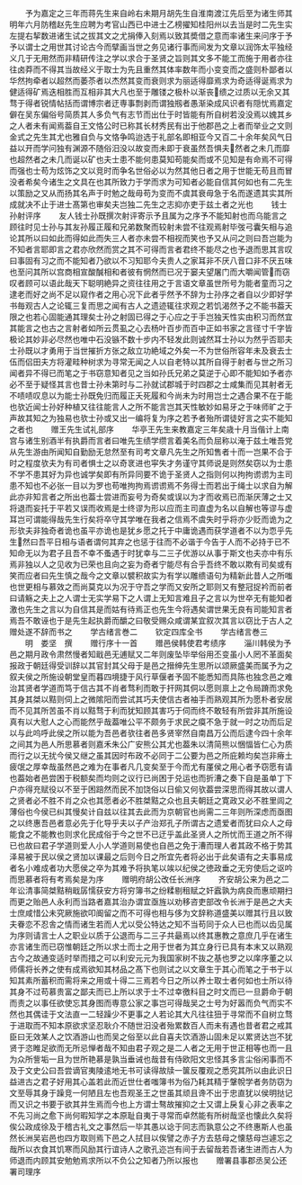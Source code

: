 <!-- { "loadSidebar": true } -->
　　予为嘉定之三年而蒋先生来自岭右未期月胡先生自淮南渡江先后至为诸生师其明年六月防稽赵先生应聘为考官山西已中进士乙榜擢知桂阳州以去当是时二先生实左提右挈数进诸生试之拔其文之尤捐俸入刻焉以致其奬借之意而率诸生来问序于予予以谓士之用世其讨论古今而擘画当世之务见诸行事而间发为文章以润饰太平独经义几于无用然而非精研传注之学以求合于圣贤之旨则其文多不能工而施于用者亦往往卤莽而不得其当故经义于取士为先且重然其体率数年而小变变而之盛则朴鄙者以华然拘牵者以超然而萎苶者以杰然其变而衰则求为丽适得靡焉求为奇适得诞焉求为健适得矿焉迭相胜而互相非其大凡也至于雕镂之极朴以渐丧缋之过质以无余又其骛于得者锐情帖括而谓博宗者迂専事剽剥而谓独剏者愚渐染成风识者有隠忧焉嘉定僻在吴东偏俗号简质其人多负气有志节而出仕于时皆能有所自树若没没焉以媿其乡之人者未有闻焉葢自王文恪公时已称其长材秀民有出于他郡邑之上者而举业之文则金式之先生其尤也雅自负与文恪争鸣迨选于礼部名即相亚今又百二十余年矣风气日益以开而学问独有渊源不随俗汨没以故变而未即于衰虽然吾惧夫然者之未几而靡也超然者之未几而诞以矿也夫士患不能何患莫知苟能矣而或不见知是有命焉不可得而强也士苟为炫饰之文以竞时而争名世俗必以为然其他日者之用于世能无苟且而冒没者希矣今诸生之文具在也其所致力于学而求为可知者必能自信其何如也有二先生以策励之又从而扬其名声于时勉之哉毋苟为变而不虞其衰毋急于名而遂遗其实其所成就决不止于进士髙第也审矣夫岂独二先生之志抑亦吏于兹土者之光也
　　钱士孙射评序
　　友人钱士孙既撰次射评寄示予且属为之序予不能知射也而乌能言之顾往时见士孙与其友孙履正履和兄弟数聚而较射未尝不往观焉射毕弢弓囊矢相与追论其所以曰如此而得如此而失三人者亦未尝不相视而笑也予又从问之则曰吾岂能为不知者言耶即言之君亦欣然而赏之其不可得而言者君终不能尽之也予退而思其言叹曰事固有习之而不能知者乃欲以不习知耶今夫贵人之家耳非不厌八音口非不厌五味也至问其所以宫商相宣酸醎相和者彼有惘然而已况于窭夫望屠门而大嚼闻管而窃叹者顾可以语此哉天下聪明絶异之资往往用之于言语文章虽世所号为能者童而习之逮老而好之尚不足以窥作者之用心况下此者乎然予不辞为士孙序之者自以少即好学书毎观古人之论辄三复而思之闻有古人之遗迹辄往求观之若饥渴然予之不能书葢天限之也若心固能通其理矣士孙之射固已得之于心应之于手岂独天性实由积习而然宜其能言之也古之言射者如所云贯虱之心去杨叶百步而百中正如书家之言径寸千字皆极论其妙非必尽然也唯中石没镞不数十步内不轻发此则诚然耳士孙以为然乎否耶夫士孙既以才勇用于当世摧折方张之敌立功絶域之外矣一不为世俗所容年未及衰去士伍而侣田夫方将灌畦种树求为寻常无闻之人以自老特以其所自得于射者与世之所习闻者异不得已而笔之于书窃意知者见之当如孙氏兄弟之莫逆于心即不能知如予者亦必不至于疑怪其言也昔士孙未第时与二孙就试郡城于时四郡之士咸集而见其射者无不啧啧叹息以为能士孙既免归而履正夭死履和今尚未为时用岂士之遇合果不在于能也欤近闻士孙好种植又往往能言人之所不能言岂其天性敏妙如易牙之于味师旷之于声故其知之为独易也欤士孙或又出一编将复为序之若予者殆所谓徒好言之实不能知之者也
　　赠王先生试礼部序
　　华亭王先生来教嘉定三年矣歳十月当偕计上南宫与诸生别酒半有执爵而言者曰唯先生绩学缵言着美名而负屈称以淹于兹土唯吾党从先生游由所闻知自勤励无怠然至有司考文章凡先生之所知售者十而一岂果不合于时之程度欤夫为有司者惧士之以奇衺进也寜失才务谨守其师说是则然矣窃以为士患不学不患其好为异也诚学矣即有所异同要不诡于圣贤人之指则何以拘拘谫谫为主司患不知也不必张一目以为罗也苟唯拘拘焉谫谫焉不务得士而若出于绳士以求自为解此亦非知言者之所出也葢士尝进而妄号为奇矣或误以为才而收焉已而渐厌薄之士又将退而妄托于平若又误而收焉是士终谬为形以应而主司直虚为名以自解也等谬与虚耳岂可谓能得哉先生行矣将卒守其学唯在我者之信焉不虞失时乎将亦少贬而诡为之形欤夫非独奇者诡也虽平亦诡也是犹乡愿之托于中庸诡遇而获学道者不以为恧乎先生然曰吾平日相与语者谓何其弃之也惩于往而不必谐于今告于人而不必持于已不知命无以为君子且吾不幸不蚤遇于时犹幸与二三子优游以从事于斯文也夫亦中有乐焉非独以人之见收为已荣也且向之妄为奇者宁能尽有合乎吾终不敢以欺有司矣或有笑而应者曰先生慎之哉今之文章以襞积故实为有学以雕缋语句为精新此昔人之所嗤也世更相与慕效之而尚莫克以为况于守吾之学而又安所之耶则又有整冠捉衿而前者曰请觞之夫上之人谓士无实学易下之人谓上无知言难且子之言以为世卒无有能知者激也先生之言以为自信其是而姑有待焉正也先生今将遇矣谓世果无良有司能知言者焉吾不敢诬也于是先生起执爵而釂之曰敬受赐众咸谓某宜叙次其言以窃比于古人之赠处遂不辞而书之
　　学古绪言巻二
　　钦定四库全书
　　学古绪言巻三
　　明　娄坚　撰
　　赠行序十一首
　　赠邑侯韩使君考绩序
　　淄川韩侯为予邑之期月政令肃然慢者知戢邑无逋赋又二年则废坠毕举俗用丕变虽小人罔不革面矣报政于朝廷得受训辞以其官封其父母于是邑之搢绅先生思所以颂厥盛美而属予为之叙夫侯之所施设朝堂皇而暮四境捷于风行草偃者予固不能悉知而具陈也独念邑之难治其贤者学道而笃于信古其不肖者骛利而敢于扞网其侗以愿则禀上之令局蹐而求免其身其桀以黠则伺上之微隂阳而尝试其巧夫使信古者袖手而熟观其所为愿朴者安居而不见其所苦虽不肖以黠骛于利而犹知顾其害巧于伺而终不敢轻有所尝非其所施设真有以大慰人之心而能然乎哉葢唯公平不颇务于求民之瘼不急于就一时之功而后足以与此呜呼此侯之所以能为吾邑者欤往者邑多贤宰然自南昌万公而后逮今四十余年之间其为邑人所思慕者则嘉禾朱公广安熊公其尤也葢朱以清简熊以悃愊皆仁心为质而行之以无扰今侯又继之虽其因时布政不必同于二公要为邑之所庇赖均矣岂非瘠土疲氓之厚幸哉虽然邑之难为在事者凡几变矣至于今而尤有厪侯之用心者予窃愿有请也葢始者邑尝困于税额矣而均则之议行已尚困于兑运也而折漕之奏下自是虽单丁下户亦得充赋役以不至于困踣然而民不加饶俗以日偷又何欤葢尝深思而得其故以谓人之贤者必不胜不肖之众也其愿者必不胜桀黠之众也且夫朝廷之寛政又必不胜里闾之薄俗也今侯已纠其慢矣计自兹以往其去此而为京朝官也尚需二三年则所深虑而亟图之以终惠吾邑者意必先于化导乎夫以子产治郑孔子所谓古之遗爱者而犹曰众人之母能食之不能教也则求化民成俗于今之世不已迂乎盖此圣贤人之所忧而王道之所不得已也故曰君子学道则爱人小人学道则易使也自邑之免于漕而理人者其政不格于势其泽易被于民以侯之贤加以课最之后则今日之所宜先者将必出于此矣语有之夫事易成者名小难成者功大愿侯之卒为其难予将执笔以竢以纪侯之徳政垂之无穷使后之讴吟而思慕者将有考焉矣是为序
　　赠明府胡公改任长洲序
　　齐安胡公来为邑之二年讼清事简桀黠稍戢孱懦获安方将穷簿书之纷糅剔租赋之奸蠧孰为病良而惠顽期扫而更之贻邑人永利而当路者嘉其治办谓宜亟旌以劝移咨吏部改令长洲于是邑之大夫士庶咸惜公未究厥施欲叩阍留之而不可得也相与侈为文辞称道盛美以赠其行且以致夫眷恋不忍舎之情而诸生若而人尤以受公特达之知不当苟同于众人已也而以齿见属为序则请言士人之职业以质于公退而与二三子共朂焉以终其惠教之意庶几乎在诸生亦言诸生而已窃惟朝廷之所以求士而士之用于世者为其立身行已具有本末又以熟观古今之故通变适时举而措之可以利安元元为我国家树不抜之基也罗之以庠序董之以师儒将长养之使有成焉欲知其材品之髙下也则试之以文章生于其心而笔之于书于以知其素所蓄积而需将来之用或十得二三焉若今日之所以养士取士者何如也士所以待其身不过苟慕贵富之鄙夫而已上所以求于士不过幸徼科目之时文而已一旦爵命于朝而责之以事任欲使忘其身图而専意公家之事岂可得哉吴之士号为好嚣而负气而实不然也其偶诖于文法直一二轻躁少不更事之人若论其大凡往往狃于寻常而不自树立骛于进取而不知本原欲求坚忍耿介不随世汨没者殆累数百人而未有遇也昔者君之戒其臣曰无效某人之饮酒游山也而吴之俗至以此自喜夫饮酒游山固未足以累贤达岂不犹贤于恣睢足欲而无所忌惮者哉不知由君子观之是二人者之无用于世正相等也而一且为众所訾垢一且为世所艳慕是孰当垂诫也哉昔有侍欧阳文忠怪其多言尘俗闲事而不及于文史公曰吾尝谪官夷陵逺地无书可读得故牍一箧反覆观之悉究其所以由此识日益进古之君子好用其心盖若此而近世仕者嗤簿书为俗乃耗其精于鞶帨学者务防窃为文至辱其身于躁竞一何陋且左也吾观圣王之世虽其顽且谗不出于忠直犹以侯明挞记而又识之书要于欲其并生焉而今也上方谓士骜故摧抑之士又谓上戾复心非之表率之不先习尚之愈下尚何暇知学之本原耻自夷于寻常而卓然能有所树哉坚也懐此久矣将俟公政成徐及于稽古礼文之事然后一毕其愚以谂于同志而孰意公之不终惠斯人也虽然长洲吴岩邑也四方取则焉下邑之人拭目以俟譬之赤子方去慈母之懐慈母岂遽忘之哉所以衣食其饥寒而风励其行谊诗人之歌孔迩岂有间于去留哉若吾诸生进而古人为师退而内顾其安勉勉焉求所以不负公之知者乃所以报也
　　赠署县事郡丞吴公还署司理序
